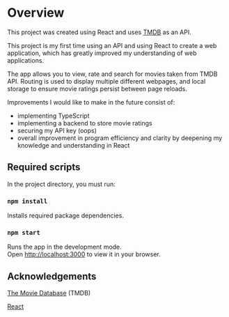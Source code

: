 # Overview

This project was created using React and uses [TMDB](https://www.themoviedb.org/?language=en-GB) as an API.

This project is my first time using an API and using React to create a web application, which has greatly improved my understanding of web applications.

The app allows you to view, rate and search for movies taken from TMDB API. Routing is used to display multiple different webpages, and local storage to ensure movie ratings persist between page reloads.

Improvements I would like to make in the future consist of:
- implementing TypeScript
- implementing a backend to store movie ratings
- securing my API key (oops)
- overall improvement in program efficiency and clarity by deepening my knowledge and understanding in React

## Required scripts

In the project directory, you must run:

### `npm install`

Installs required package dependencies.

### `npm start`

Runs the app in the development mode.\
Open [http://localhost:3000](http://localhost:3000) to view it in your browser.

## Acknowledgements

[The Movie Database](https://www.themoviedb.org/?language=en-GB) (TMDB) 

[React](https://react.dev/)

